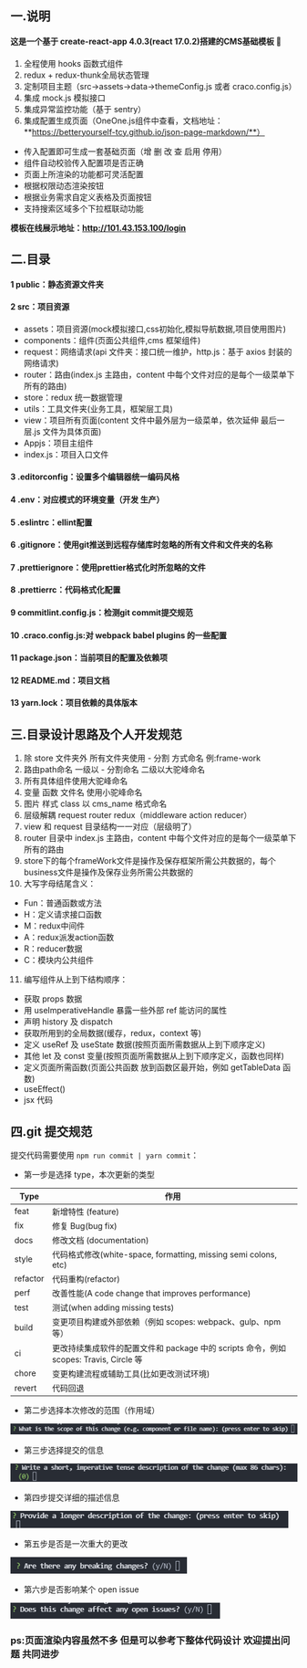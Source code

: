 
## 一.说明

#### 这是一个基于 create-react-app 4.0.3(react 17.0.2)搭建的CMS基础模板 :rainbow:
1. 全程使用 hooks 函数式组件
2. redux + redux-thunk全局状态管理
3. 定制项目主题（src->assets->data->themeConfig.js 或者 craco.config.js）
4. 集成 mock.js 模拟接口
5. 集成异常监控功能（基于 sentry）
6. 集成配置生成页面（OneOne.js组件中查看，文档地址：**https://betteryourself-tcy.github.io/json-page-markdown/**）
  - 传入配置即可生成一套基础页面（增 删 改 查 启用 停用）
  - 组件自动校验传入配置项是否正确
  - 页面上所渲染的功能都可灵活配置
  - 根据权限动态渲染按钮
  - 根据业务需求自定义表格及页面按钮
  - 支持搜索区域多个下拉框联动功能

**模板在线展示地址：http://101.43.153.100/login**

## 二.目录

#### 1 public：静态资源文件夹

#### 2 src：项目资源

  - assets：项目资源(mock模拟接口,css初始化,模拟导航数据,项目使用图片)
  - components：组件(页面公共组件,cms 框架组件)
  - request：网络请求(api 文件夹：接口统一维护，http.js：基于 axios 封装的网络请求)
  - router：路由(index.js 主路由，content 中每个文件对应的是每个一级菜单下所有的路由)
  - store：redux 统一数据管理
  - utils：工具文件夹(业务工具，框架层工具)
  - view：项目所有页面(content 文件中最外层为一级菜单，依次延伸 最后一层.js 文件为具体页面)
  - Appjs：项目主组件
  - index.js：项目入口文件

#### 3  .editorconfig：设置多个编辑器统一编码风格

#### 4  .env：对应模式的环境变量（开发 生产）

#### 5 .eslintrc：ellint配置

#### 6  .gitignore：使用git推送到远程存储库时忽略的所有文件和文件夹的名称

#### 7 .prettierignore：使用prettier格式化时所忽略的文件 

#### 8 .prettierrc：代码格式化配置

#### 9 commitlint.config.js：检测git commit提交规范

#### 10 .craco.config.js:对 webpack  babel plugins 的一些配置

#### 11 package.json：当前项目的配置及依赖项

#### 12 README.md：项目文档

#### 13 yarn.lock：项目依赖的具体版本

## 三.目录设计思路及个人开发规范

1. 除 store 文件夹外 所有文件夹使用 - 分割 方式命名 例:frame-work
2. 路由path命名 一级以 - 分割命名 二级以大驼峰命名
3. 所有具体组件使用大驼峰命名
4. 变量 函数 文件名 使用小驼峰命名
5. 图片 样式 class 以 cms_name 格式命名
6. 层级解耦 request router redux（middleware action reducer）
7. view 和 request 目录结构一一对应（层级明了）
8. router 目录中 index.js 主路由，content 中每个文件对应的是每个一级菜单下所有的路由
9. store下的每个frameWork文件是操作及保存框架所需公共数据的，每个business文件是操作及保存业务所需公共数据的
10. 大写字母结尾含义：
  - Fun：普通函数或方法
  - H：定义请求接口函数
  - M：redux中间件
  - A：redux派发action函数
  - R：reducer数据
  - C：模块内公共组件
11. 编写组件从上到下结构顺序：
  - 获取 props 数据
  - 用 useImperativeHandle 暴露一些外部 ref 能访问的属性
  - 声明 history 及 dispatch
  - 获取所用到的全局数据(缓存，redux，context 等)
  - 定义 useRef 及 useState 数据(按照页面所需数据从上到下顺序定义)
  - 其他 let 及 const 变量(按照页面所需数据从上到下顺序定义，函数也同样)
  - 定义页面所需函数(页面公共函数 放到函数区最开始，例如 getTableData 函数)
  - useEffect()
  - jsx 代码

## 四.git 提交规范

提交代码需要使用 `npm run commit | yarn commit`：

- 第一步是选择 type，本次更新的类型

| Type     | 作用                                                                                   |
| -------- | -------------------------------------------------------------------------------------- |
| feat     | 新增特性 (feature)                                                                     |
| fix      | 修复 Bug(bug fix)                                                                      |
| docs     | 修改文档 (documentation)                                                               |
| style    | 代码格式修改(white-space, formatting, missing semi colons, etc)                        |
| refactor | 代码重构(refactor)                                                                     |
| perf     | 改善性能(A code change that improves performance)                                      |
| test     | 测试(when adding missing tests)                                                        |
| build    | 变更项目构建或外部依赖（例如 scopes: webpack、gulp、npm 等）                           |
| ci       | 更改持续集成软件的配置文件和 package 中的 scripts 命令，例如 scopes: Travis, Circle 等 |
| chore    | 变更构建流程或辅助工具(比如更改测试环境)                                               |
| revert   | 代码回退                                                                               |

- 第二步选择本次修改的范围（作用域）

![image-two](https://github.com/Betteryourself-tcy/images/blob/master/two.png?raw=true)

- 第三步选择提交的信息

![image-three](https://github.com/Betteryourself-tcy/images/blob/master/three.png?raw=true)

- 第四步提交详细的描述信息

![image-four](https://github.com/Betteryourself-tcy/images/blob/master/four.png?raw=true)

- 第五步是否是一次重大的更改

![image-five](https://github.com/Betteryourself-tcy/images/blob/master/five.png?raw=true)

- 第六步是否影响某个 open issue

![image-six](https://github.com/Betteryourself-tcy/images/blob/master/six.png?raw=true)

### ps:页面渲染内容虽然不多 但是可以参考下整体代码设计 欢迎提出问题 共同进步
